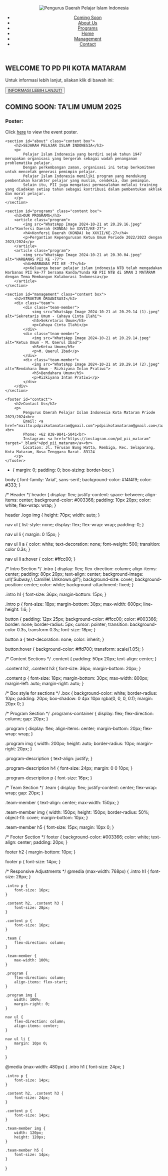 <html lang="en">
<head>
    <meta charset="UTF-8">
    <meta name="viewport" content="width=device-width, initial-scale=1.0">
    <title>Pelajar Islam Indonesia</title>
    <link rel="stylesheet" href="styles.css"> <!-- Link to external CSS file -->
</head>
<body>
    <header>
        <div class="logo">
            <img src="IMG_9420.PNG" alt="Pengurus Daerah Pelajar Islam Indonesia">
        </div>
        <nav>
            <ul>
                <li><a href="#coming-soon">Coming Soon</a></li>
                <li><a href="#about">About Us</a></li>
                <li><a href="#programs">Programs</a></li>
                <li><a href="#home">Home</a></li>
                <li><a href="#management">Management</a></li>
                <li><a href="#contact">Contact</a></li>
            </ul>
        </nav>
    </header>

   <section id="home" class="intro box">
    <h1>WELCOME TO PD PII KOTA MATARAM</h1>
    <p>Untuk informasi lebih lanjut, silakan klik di bawah ini:</p>
    <button>
        <a href="https://www.instagram.com/pd_pii_mataram?utm_source=ig_web_button_share_sheet&igsh=ZDNlZDc0MzIxNw==" target="_blank">INFORMASI LEBIH LANJUT!</a>
    </button>
</section>

<section id="coming-soon" class="content box">
    <h2>COMING SOON: TA'LIM UMUM 2025</h2>
    <h3>Poster: </h3>
    <p>Click <a href="https://www.instagram.com/p/DFNtt_AT6Y9/?utm_source=ig_web_copy_link&igsh=MzRlODBiNWFlZA==" target="_blank">here</a> to view the event poster.</p>
</section>

    <section id="about" class="content box">
        <h2>SEJARAH PELAJAR ISLAM INDONESIA</h2>
        <p>
            Pelajar Islam Indonesia yang berdiri sejak tahun 1947 merupakan organisasi yang bergerak sebagai wadah penanganan problematika pelajar. 
            Dengan perkembangan zaman, organisasi ini tetap berkomitmen untuk mencetak generasi pemimpin pelajar. 
            Pelajar Islam Indonesia memiliki program yang mendukung pembentukan karakter pelajar yang muslim, cendekia, dan pemimpin. 
            Selain itu, PII juga mengatasi permasalahan melalui training yang diadakan setiap tahun sebagai kontribusi dalam pembentukan akhlak dan moral pelajar.
        </p>
    </section>

    <section id="programs" class="content box">
        <h3>OUR PROGRAMS</h3>
        <article class="program">
            <img src="WhatsApp Image 2024-10-21 at 20.29.16.jpeg" alt="Konfersi Daerah (KONDA) ke XXVII/KE-27">
            <h4>Konfersi Daerah (KONDA) ke XXVII/KE-27</h4>
            <p>Pergantian Kepengurusan Ketua Umum Periode 2022/2023 dengan 2023/2024</p>
        </article>
        <article class="program">
            <img src="WhatsApp Image 2024-10-21 at 20.30.04.jpeg" alt="HARBANAS PII KE -77">
            <h4>HARBANAS PII KE -77</h4>
            <p>Keluarga besar pelajar islam indonesia NTB telah mengadakan Harbanas PII ke-77 bersama Kanda/Yunda KB PII NTB di SMAN 3 MATARAM dengan Tema Membangun Kolaborasi Indonesia</p>
        </article>
    </section>

    <section id="management" class="content box">
        <h2>STRUKTUR ORGANISASI</h2>
        <div class="team">
            <div class="team-member">
                <img src="WhatsApp Image 2024-10-21 at 20.29.14 (1).jpeg" alt="Sekretaris Umum - Cahaya Cinta Ilahi">
                <h5>Sekretaris Umum</h5>
                <p>Cahaya Cinta Ilahi</p>
            </div>
            <div class="team-member">
                <img src="WhatsApp Image 2024-10-21 at 20.29.14.jpeg" alt="Ketua Umum - M. Qaerul Ibad">
                <h5>Ketua Umum</h5>
                <p>M. Qaerul Ibad</p>
            </div>
            <div class="team-member">
                <img src="WhatsApp Image 2024-10-21 at 20.29.14 (2).jpeg" alt="Bendahara Umum - Rizkiyana Intan Pratiwi">
                <h5>Bendahara Umum</h5>
                <p>Rizkiyana Intan Pratiwi</p>
            </div>
        </div>
    </section>

    <footer id="contact">
        <h2>Contact Us</h2>
        <p>
            Pengurus Daerah Pelajar Islam Indonesia Kota Mataram Priode 2023/2024<br>
            Email: <a href="mailto:pdpiikotamataram@gmail.com">pdpiikotamataram@gmail.com</a><br>
            Phone: +62 838-9841-5041<br>
            Instagram: <a href="https://instagram.com/pd_pii_mataram" target="_blank">@pd_pii_mataram</a><br>
            Location: Jl. Terusan Bung Hatta, Rembiga, Kec. Selaparang, Kota Mataram, Nusa Tenggara Barat. 83124
        </p>
    </footer>
</body>
</html>

* {
    margin: 0;
    padding: 0;
    box-sizing: border-box;
}

body {
    font-family: 'Arial', sans-serif;
    background-color: #f4f4f9;
    color: #333;
}

/* Header */
header {
    display: flex;
    justify-content: space-between;
    align-items: center;
    background-color: #003366;
    padding: 10px 20px;
    color: white;
    flex-wrap: wrap;
}

header .logo img {
    height: 70px;
    width: auto;
}

nav ul {
    list-style: none;
    display: flex;
    flex-wrap: wrap;
    padding: 0;
}

nav ul li {
    margin: 0 15px;
}

nav ul li a {
    color: white;
    text-decoration: none;
    font-weight: 500;
    transition: color 0.3s;
}

nav ul li a:hover {
    color: #ffcc00;
}

/* Intro Section */
.intro {
    display: flex;
    flex-direction: column;
    align-items: center;
    padding: 80px 20px;
    text-align: center;
    background-image: url('Subway\,\ Camille\ Unknown.gif');
    background-size: cover;
    background-position: center;
    color: white;
    background-attachment: fixed;
}

.intro h1 {
    font-size: 36px;
    margin-bottom: 15px;
}

.intro p {
    font-size: 18px;
    margin-bottom: 30px;
    max-width: 600px;
    line-height: 1.6;
}

button {
    padding: 12px 25px;
    background-color: #ffcc00;
    color: #003366;
    border: none;
    border-radius: 5px;
    cursor: pointer;
    transition: background-color 0.3s, transform 0.3s;
    font-size: 18px;
}

button a {
    text-decoration: none;
    color: inherit;
}

button:hover {
    background-color: #ffd700;
    transform: scale(1.05);
}

/* Content Sections */
.content {
    padding: 50px 20px;
    text-align: center;
}

.content h2, .content h3 {
    font-size: 36px;
    margin-bottom: 20px;
}

.content p {
    font-size: 18px;
    margin-bottom: 30px;
    max-width: 800px;
    margin-left: auto;
    margin-right: auto;
}

/* Box style for sections */
.box {
    background-color: white;
    border-radius: 10px;
    padding: 20px;
    box-shadow: 0 4px 10px rgba(0, 0, 0, 0.1);
    margin: 20px 0;
}

/* Program Section */
.programs-container {
    display: flex;
    flex-direction: column;
    gap: 20px;
}

.program {
    display: flex;
    align-items: center;
    margin-bottom: 20px;
    flex-wrap: wrap;
}

.program img {
    width: 200px;
    height: auto;
    border-radius: 10px;
    margin-right: 20px;
}

.program-description {
    text-align: justify;
}

.program-description h4 {
    font-size: 24px;
    margin: 0 0 10px;
}

.program-description p {
    font-size: 16px;
}

/* Team Section */
.team {
    display: flex;
    justify-content: center;
    flex-wrap: wrap;
    gap: 20px;
}

.team-member {
    text-align: center;
    max-width: 150px;
}

.team-member img {
    width: 150px;
    height: 150px;
    border-radius: 50%;
    object-fit: cover;
    margin-bottom: 10px;
}

.team-member h5 {
    font-size: 15px;
    margin: 10px 0;
}

/* Footer Section */
footer {
    background-color: #003366;
    color: white;
    text-align: center;
    padding: 20px;
}

footer h2 {
    margin-bottom: 10px;
}

footer p {
    font-size: 14px;
}

/* Responsive Adjustments */
@media (max-width: 768px) {
    .intro h1 {
        font-size: 28px;
    }

    .intro p {
        font-size: 16px;
    }

    .content h2, .content h3 {
        font-size: 28px;
    }

    .content p {
        font-size: 16px;
    }

    .team {
        flex-direction: column;
    }

    .team-member {
        max-width: 100%;
    }

    .program {
        flex-direction: column;
        align-items: flex-start;
    }

    .program img {
        width: 100%;
        margin-right: 0;
    }

    nav ul {
        flex-direction: column;
        align-items: center;
    }

    nav ul li {
        margin: 10px 0;
    }
}

@media (max-width: 480px) {
    .intro h1 {
        font-size: 24px;
    }

    .intro p {
        font-size: 14px;
    }

    .content h2, .content h3 {
        font-size: 24px;
    }

    .content p {
        font-size: 14px;
    }

    .team-member img {
        width: 120px;
        height: 120px;
    }

    .team-member h5 {
        font-size: 14px;
    }
}
